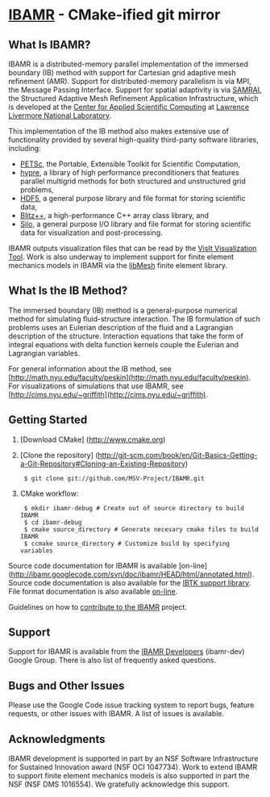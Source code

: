 [IBAMR](https://code.google.com/p/ibamr) - CMake-ified git mirror
=

What Is IBAMR?
-
IBAMR is a distributed-memory parallel implementation of the immersed boundary (IB) method with support for Cartesian grid adaptive mesh refinement (AMR). Support for distributed-memory parallelism is via MPI, the Message Passing Interface. Support for spatial adaptivity is via [SAMRAI](https://computation.llnl.gov/casc/SAMRAI), the Structured Adaptive Mesh Refinement Application Infrastructure, which is developed at the [Center for Applied Scientific Computing](https://computation.llnl.gov/casc) at [Lawrence Livermore National Laboratory](https://www.llnl.gov/).

This implementation of the IB method also makes extensive use of functionality provided by several high-quality third-party software libraries, including:

 -  [PETSc](http://www.mcs.anl.gov/petsc), the Portable, Extensible Toolkit for Scientific Computation,
 -  [hypre](https://computation.llnl.gov/casc/hypre/software.html), a library of high performance preconditioners that features parallel multigrid methods for both structured and unstructured grid problems,
 -  [HDF5](http://www.hdfgroup.org/HDF5), a general purpose library and file format for storing scientific data,
 -  [Blitz++](http://sourceforge.net/projects/blitz), a high-performance C++ array class library, and
 -  [Silo](https://wci.llnl.gov/codes/silo), a general purpose I/O library and file format for storing scientific data for visualization and post-processing.

IBAMR outputs visualization files that can be read by the [VisIt Visualization Tool](https://wci.llnl.gov/codes/visit). Work is also underway to implement support for finite element mechanics models in IBAMR via the [libMesh](http://libmesh.sourceforge.net/) finite element library.

What Is the IB Method?
-
The immersed boundary (IB) method is a general-purpose numerical method for simulating fluid-structure interaction. The IB formulation of such problems uses an Eulerian description of the fluid and a Lagrangian description of the structure. Interaction equations that take the form of integral equations with delta function kernels couple the Eulerian and Lagrangian variables.

For general information about the IB method, see [http://math.nyu.edu/faculty/peskin](http://math.nyu.edu/faculty/peskin). For visualizations of simulations that use IBAMR, see [http://cims.nyu.edu/~griffith](http://cims.nyu.edu/~griffith).

Getting Started
-
1. [Download CMake] (http://www.cmake.org)
2. [Clone the repository] (http://git-scm.com/book/en/Git-Basics-Getting-a-Git-Repository#Cloning-an-Existing-Repository)

        $ git clone git://github.com/MSV-Project/IBAMR.git
3. CMake workflow:

        $ mkdir ibamr-debug # Create out of source directory to build IBAMR
        $ cd ibamr-debug
        $ cmake source_directory # Generate necesary cmake files to build IBAMR
        $ ccmake source_directory # Customize build by specifying variables
        
Source code documentation for IBAMR is available [on-line] (http://ibamr.googlecode.com/svn/doc/ibamr/HEAD/html/annotated.html). Source code documentation is also available for the [IBTK support library](http://ibamr.googlecode.com/svn/doc/ibtk/HEAD/html/annotated.html). File format documentation is also available [on-line](http://ibamr.googlecode.com/svn/doc/ibamr/HEAD/html/classIBAMR_1_1IBStandardInitializer.html#_details).

Guidelines on how to [contribute to the IBAMR](https://code.google.com/p/ibamr/wiki/IBAMR_Development) project.

Support
-
Support for IBAMR is available from the [IBAMR Developers](http://groups.google.com/group/ibamr-dev) (ibamr-dev) Google Group. There is also list of frequently asked questions.

Bugs and Other Issues
-
Please use the Google Code issue tracking system to report bugs, feature requests, or other issues with IBAMR. A list of issues is available.

Acknowledgments
-
IBAMR development is supported in part by an NSF Software Infrastructure for Sustained Innovation award (NSF OCI 1047734). Work to extend IBAMR to support finite element mechanics models is also supported in part the NSF (NSF DMS 1016554). We gratefully acknowledge this support.

